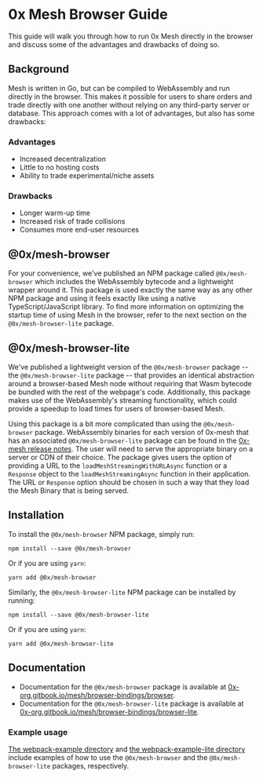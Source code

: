# 0x Mesh Browser Guide

This guide will walk you through how to run 0x Mesh directly in the browser and
discuss some of the advantages and drawbacks of doing so.

## Background

Mesh is written in Go, but can be compiled to WebAssembly and run directly in
the browser. This makes it possible for users to share orders and trade directly
with one another without relying on any third-party server or database. This
approach comes with a lot of advantages, but also has some drawbacks:

### Advantages

-   Increased decentralization
-   Little to no hosting costs
-   Ability to trade experimental/niche assets

### Drawbacks

-   Longer warm-up time
-   Increased risk of trade collisions
-   Consumes more end-user resources

## @0x/mesh-browser

For your convenience, we've published an NPM package called `@0x/mesh-browser`
which includes the WebAssembly bytecode and a lightweight wrapper around it. This
package is used exactly the same way as any other NPM package and using it feels
exactly like using a native TypeScript/JavaScript library. To find more information
on optimizing the startup time of using Mesh in the browser, refer to the next
section on the `@0x/mesh-browser-lite` package.

## @0x/mesh-browser-lite

We've published a lightweight version of the `@0x/mesh-browser` package -- the
`@0x/mesh-browser-lite` package -- that provides an identical abstraction around a
browser-based Mesh node without requiring that Wasm bytecode be bundled with the
rest of the webpage's code. Additionally, this package makes use of the
WebAssembly's streaming functionality, which could provide a speedup to load
times for users of browser-based Mesh.

Using this package is a bit more complicated than using the `@0x/mesh-browser` package.
WebAssembly binaries for each version of 0x-mesh that has an associated `@0x/mesh-browser-lite`
package can be found in the [0x-mesh release notes](https://github.com/0xProject/0x-mesh/releases).
The user will need to serve the appropriate binary on a server or CDN of their choice.
The package gives users the option of providing a URL to the `loadMeshStreamingWithURLAsync`
function or a `Response` object to the `loadMeshStreamingAsync` function in their
application. The URL or `Response` option should be chosen in such a way that they
load the Mesh Binary that is being served.

## Installation

To install the `@0x/mesh-browser` NPM package, simply run:

```
npm install --save @0x/mesh-browser
```

Or if you are using `yarn`:

```
yarn add @0x/mesh-browser
```

Similarly, the `@0x/mesh-browser-lite` NPM package can be installed by running:

```
npm install --save @0x/mesh-browser-lite
```

Or if you are using `yarn`:

```
yarn add @0x/mesh-browser-lite
```

## Documentation

-   Documentation for the `@0x/mesh-browser` package is available at
    [0x-org.gitbook.io/mesh/browser-bindings/browser](https://0x-org.gitbook.io/mesh/browser-bindings/browser).
-   Documentation for the `@0x/mesh-browser-lite` package is available at
    [0x-org.gitbook.io/mesh/browser-bindings/browser-lite](https://0x-org.gitbook.io/mesh/browser-bindings/browser-lite).

### Example usage

[The webpack-example directory](../packages/webpack-example) and
[the webpack-example-lite directory](../packages/webpack-example) include
examples of how to use the `@0x/mesh-browser` and the `@0x/mesh-browser-lite` packages,
respectively.
